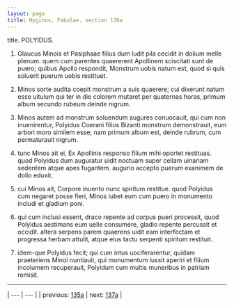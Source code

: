 ```yaml
---
layout: page
title: Hyginus, Fabulae, section 136a
---
```


title. POLYIDUS.



1. Glaucus Minois et Pasiphaae filius dum ludit pila cecidit in dolium melle plenum. quem cum parentes quaererent Apollinem sciscitati sunt de puero; quibus Apollo respondit, Monstrum uobis natum est, quod si quis soluerit puerum uobis restituet.



2. Minos sorte audita coepit monstrum a suis quaerere; cui dixerunt natum esse uitulum qui ter in die colorem mutaret per quaternas horas, primum album secundo rubeum deinde nigrum.



3. Minos autem ad monstrum soluendum augures conuocauit, qui cum non inuenirentur, Polyidus Coerani filius Bizanti monstrum demonstrauit, eum arbori moro similem esse; nam primum album est, deinde rubrum, cum permaturauit nigrum.



4. tunc Minos ait ei, Ex Apollinis responso filium mihi oportet restituas. quod Polyidus dum auguratur uidit noctuam super cellam uinariam sedentem atque apes fugantem. augurio accepto puerum exanimem de dolio eduxit.



5. cui Minos ait, Corpore inuento nunc spiritum restitue. quod Polyidus cum negaret posse fieri, Minos iubet eum cum puero in monumento includi et gladium poni.



6. qui cum inclusi essent, draco repente ad corpus pueri processit, quod Polyidus aestimans eum uelle consumere, gladio repente percussit et occidit. altera serpens parem quaerens uidit eam interfectam et progressa herbam attulit, atque eius tactu serpenti spiritum restituit.



7. idem-que Polyidus fecit; qui cum intus uociferarentur, quidam praeteriens Minoi nuntiauit, qui monumentum iussit aperiri et filium incolumem recuperauit, Polyidum cum multis muneribus in patriam remisit.



---

| --- | --- |
| previous: [135a](../135a/) | next: [137a](../137a/) |